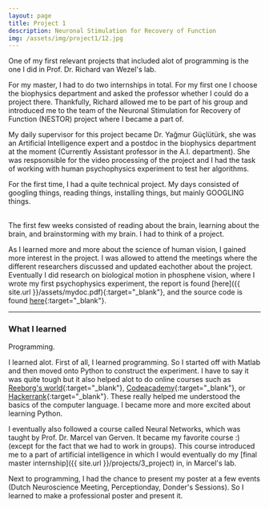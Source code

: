 ```yaml
---
layout: page
title: Project 1
description: Neuronal Stimulation for Recovery of Function
img: /assets/img/project1/12.jpg
---
```


One of my first relevant projects that included alot of programming is the one I did in Prof. Dr. Richard van Wezel's lab. 

For my master, I had to do two internships in total. For my first one I choose the biophysics department and asked  the professor whether I could do a project there. Thankfully, Richard allowed me to be part of his group and introduced me to the team of the Neuronal Stimulation for Recovery of Function (NESTOR) project where I became a part of.

My daily supervisor for this project became Dr. Yağmur Güçlütürk, she was an Artificial Intelligence expert and a postdoc in the biophysics department at the moment (Currently Assistant professor in the A.I. department). She was respsonsible for the video processing of the project and I had the task of working with human psychophysics experiment to test her algorithms.

For the first time, I had a quite technical project. My days consisted of googling things, reading things, installing things, but mainly GOOGLING things. 


<div class="img_row">
    <img class="col one left" src="{{ site.baseurl }}/assets/img/project1/books.jpg" alt="" title="example image"/>
    <img class="col one left" src="{{ site.baseurl }}/assets/img/project1/brain.jpg" alt="" title="example image"/>
    <img class="col one left" src="{{ site.baseurl }}/assets/img/project1/brainstorm.jpg" alt="" title="example image"/>
</div>

<div class="col three caption">
The first few weeks consisted of reading about the brain, learning about the brain, and brainstorming
with my brain. I had to think of a project.</div>



As I learned more and more about the science of human vision, I gained more interest in the project. I was allowed to attend the meetings where the different researchers discussed and updated eachother about the project. Eventually I did research on biological motion in phosphene vision, where I wrote my first psychophysics experiment, the report is found [here]({{ site.url }}/assets/mydoc.pdf){:target="\_blank"}, and the source code is found [here](https://github.com/lelynn/BiologicalMotionExperiment){:target="\_blank"}. 


***

### What I learned
<div class="img_row">
    <img class="col three" src="{{ site.baseurl }}/assets/img/project1/computer.jpg" alt="" title="example image"/>
</div>
<div class="col three caption">
    Programming.
</div>

I learned alot. First of all, I learned programming. So I started off with Matlab and then moved onto Python to construct the experiment. I have to say it was quite tough but it also helped alot to do online courses such as [Reeborg's world](http://reeborg.ca/index_en.html){:target="\_blank"}, [Codeacademy](https://www.codecademy.com/){:target="\_blank"}, or [Hackerrank](https://www.hackerrank.com/){:target="\_blank"}. These really helped me understood the basics of the computer language. I became more and more excited about learning Python.


 I eventually also followed a course called Neural Networks, which was taught by Prof. Dr. Marcel van Gerven. It became my favorite course :) (except for the fact that we had to work in groups). This course introduced me to a part of artificial intelligence in which I would eventually do my [final master internship]({{ site.url }}/projects/3_project) in, in Marcel's lab. 

Next to programming, I had the chance to present my poster at a few events (Dutch Neuroscience Meeting, Perceptionday, Donder's Sessions). So I learned to make a professional poster and present it. 